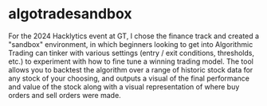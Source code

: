 # algotradesandbox
For the 2024 Hacklytics event at GT, I chose the finance track and created a "sandbox" environment, in which beginners looking to get into Algorithmic Trading can tinker with various settings (entry / exit conditions, thresholds, etc.) to experiment with how to fine tune a winning trading model. The tool allows you to backtest the algorithm over a range of historic stock data for any stock of your choosing, and outputs a visual of the final performance and value of the stock along with a visual representation of where buy orders and sell orders were made.
